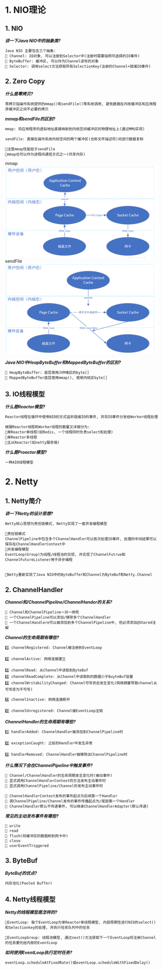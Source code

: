# 1. NIO理论

## 1. NIO

***讲一下Java NIO中的抽象类?***

```
Java NIO 主要包含三个抽象:
🌟 Channel: IO对象, 可以注册到Selector中(注册时需要指明可选择的IO事件)
🌟 ByteBuffer: 缓冲区, 可以作为Channel读写的对象
🌟 Selector: 调用select方法获取所有SelectionKey(注册的Channel+就绪IO事件)
```

## 2. Zero Copy

***什么是零拷贝?***

```
零拷贝指操作系统提供的mmap()和sendFile()等系统调用, 避免数据在内核缓冲区和应用程序缓冲区之间不必要的拷贝
```

***mmap和sendFile的区别?***

```
mmap: 将应用程序的虚拟地址直接映射到内核空间缓冲区的物理地址上(通过MMU实现)

sendFile: 直接在操作系统内核空间的两个缓冲区(也称文件描述符)间进行数据复制

🌙注意mmap性能低于sendFile
🌙mmap也可以作为进程间通信方式之一(共享内存)
```
mmap
![alt text](image/netty/image.png)
sendFile
![alt text](image/netty/image-1.png)

***Java NIO中HeapByteBuffer和MappedByteBuffer的区别?***

```
🌟 HeapByteBuffer: 底层使用JVM堆区的byte[]
🌟 MappedByteBuffer底层使用mmap(), 使用内核区byte[]
```

## 3. IO线程模型

***什么是Reactor模型?***

```
Reactor线程在循环中使用NIO的方式监听就绪IO的事件, 并将IO事件分发给Worker线程处理

根据Reactor线程和Worker线程的数量又详细分为:
🌟单Reactor单线程(如Redis, 一个线程同时负责select和处理)
🌟单Reactor多线程
🌟主从Reactor(如netty服务端)
```

***什么是Proactor模型?***

```
一种AIO线程模型
```

# 2. Netty

## 1. Netty简介

***讲一下Netty的设计思想?***
```
Netty核心思想为责任链模式, Netty实现了一套并发编程模型

🌟责任链模式
ChannelPipeline中包含多个ChannelHandler可以依次处理IO事件, 处理的中间结果可以保存在ChannelHandlerContext中
🌟并发编程模型
EventLoop(Group)为线程/线程池的实现, 并实现了ChannelFutrue和ChannelFutureListener用于异步编程


🌙Netty重新实现了Java NIO中的ByteBuffer和Channel为ByteBuf和Netty.Channel
```



## 2. ChannelHandler

***Channel和/ChannelPipeline/ChannelHander的关系?***
```
🌟 Channel和ChannelPipeline一对一绑死
🌟 一个ChannelPipeline可以添加/移除多个ChannelHandler
🌟 一个ChannelHandlere可以被添加到多个ChannelPipeline中, 但必须添加@Shared注解
```

***Channel的生命周期有哪些?***
```
1️⃣ channelRegistered: Channel被注册到EventLoop

2️⃣ channelActive: 网络连接建立

3️⃣ channelRead: 从Channel中读取到ByteBuf
3️⃣ channelReadComplete: 从Channel中读取到的数据小于BuyteBuf容量
3️⃣ channelWritabilityChanged: Channel可写状态发生变化(网络拥塞导致channel从可写变为不可写)

4️⃣ channelInactive: 网络连接断开

5️⃣ channelUnregistered: Channel被EventLoop注销
```

***ChannelHandler的生命周期有哪些?***
```
1️⃣ handlerAdded: ChannelHandler被添加到ChannelPipeline时

2️⃣ exceptionCaught: 之前的Handler中发生异常

3️⃣ handlerRemoved: ChannelHandler被移除出ChannelPipeline时
```

***什么情况下会在ChannelPipeline中触发事件?***
```
🌟 Channel/ChannelHandler的生命周期发生变化时(被动事件)
🌟 显式调用ChannelHandlerContext的方法发布主动事件时
🌟 显式调用ChannelPipeline/Channel的发布主动事件时

🌙 ChannelHandlerContext发布的事件起点为后续第一个Handler
🌙 调ChannelPipeline/Channel发布的事件传播起点为/尾部第一个Handler
🌙 ChannelHandler默认不传递事件, 可以继承ChannelHandlerAdapter(默认传递)
```

***常见的主动发布事件有哪些?***
```
🌟 write
🌟 read
🌟 flush(将缓冲区的数据刷到网卡中)
🌟 close
🌟 userEventTriggered
```

## 3. ByteBuf
***ByteBuf的优点?***
```
内存池化(Pooled Buffer)
```

## 4. Netty线程模型

***Netty的线程模型是怎样的?***

```
🌟EventLoop: 每个EventLoop为单Reactor单线程模型, 内部周期性进行NIO的select()和Selectionkey的处理, 并执行任务队列中的任务

🌟EventLoopGroup: 线程池模型, 通过next()方法获取下一个EventLoop将注册Channel的任务委托给内部的EventLoop
```

***如何使用EventLoop执行定时任务?***
```
eventLoop.scheduleAtFixedRate()或eventLoop.scheduleWithFixedDelay()
```
